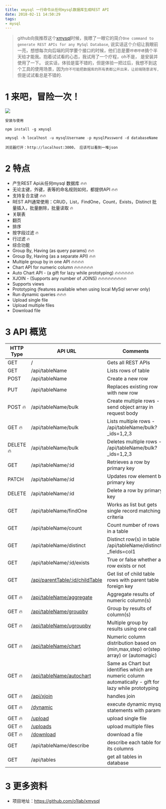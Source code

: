 ```yaml
---
title: xmysql 一行命令从任何mysql数据库生成REST API
date: 2018-02-11 14:50:29
tags:
- mysql
---
```


> github向我推荐这个[xmysql](https://github.com/o1lab/xmysql)时候，我瞟了一眼它的简介`One command to generate REST APIs for any MySql Database`, 说实话这个介绍让我眼前一亮，想想每次向后端的同学要个接口的时候，他们总是要`哼哧哼哧`搞个半天给才能我。抱着试试看的心态，我试用了一个疗程，oh不是， 是安装并使用了一下。 说实话，体验是蛮不错的，但是体验一把过后，我想不到这个工具的使用场景，因为`你不可能把数据库的所有表都公开出来，让前端随意读写,` 但是试试看总是不错的.

# 1 来吧，冒险一次！
![](https://wdd-images.oss-cn-shanghai.aliyuncs.com/20180211145108_PKYPlv_Screenshot.jpeg)

`安装与使用`
```
npm install -g xmysql

xmysql -h localhost -u mysqlUsername -p mysqlPassword -d databaseName

浏览器打开：http://localhost:3000， 应该可以看到一堆json
```

# 2 特点

- 产生REST Api从任何mysql 数据库 🔥🔥
- 无论主键，外键，表等的命名规则如何，都提供API 🔥🔥
- 支持复合主键 🔥🔥
- REST API通常使用：CRUD，List，FindOne，Count，Exists，Distinct
批量插入，批量删除，批量读取 🔥
- 关联表
- 翻页
- 排序
- 按字段过滤 🔥
- 行过滤 🔥
- 综合功能
- Group By, Having (as query params) 🔥🔥
- Group By, Having (as a separate API) 🔥🔥
- Multiple group by in one API 🔥🔥🔥🔥
- Chart API for numeric column 🔥🔥🔥🔥🔥🔥
- Auto Chart API - (a gift for lazy while prototyping) 🔥🔥🔥🔥🔥🔥
- XJOIN - (Supports any number of JOINS) 🔥🔥🔥🔥🔥🔥🔥🔥🔥
- Supports views
- Prototyping (features available when using local MySql server only)
- Run dynamic queries 🔥🔥🔥
- Upload single file
- Upload multiple files
- Download file

# 3 API 概览

| HTTP Type | API URL                          | Comments                                               |
|-----------|----------------------------------|--------------------------------------------------------- 
| GET       | /                                | Gets all REST APIs                                     |
| GET       | /api/tableName                   | Lists rows of table                                    |
| POST      | /api/tableName                   | Create a new row                                       |
| PUT       | /api/tableName                   | Replaces existing row with new row                     |
| POST :fire:| /api/tableName/bulk             | Create multiple rows - send object array in request body|
| GET  :fire:| /api/tableName/bulk             | Lists multiple rows - /api/tableName/bulk?_ids=1,2,3   |
| DELETE :fire:| /api/tableName/bulk           | Deletes multiple rows - /api/tableName/bulk?_ids=1,2,3 |
| GET       | /api/tableName/:id               | Retrieves a row by primary key                         |
| PATCH     | /api/tableName/:id               | Updates row element by primary key                     |
| DELETE    | /api/tableName/:id               | Delete a row by primary key                            |
| GET       | /api/tableName/findOne           | Works as list but gets single record matching criteria |
| GET       | /api/tableName/count             | Count number of rows in a table                        |
| GET       | /api/tableName/distinct          | Distinct row(s) in table - /api/tableName/distinct?_fields=col1|
| GET       | /api/tableName/:id/exists        | True or false whether a row exists or not              |
| GET       | [/api/parentTable/:id/childTable](#relational-tables)             | Get list of child table rows with parent table foreign key   | 
| GET :fire:| [/api/tableName/aggregate](#aggregate-functions)                  | Aggregate results of numeric column(s)                 |
| GET :fire:| [/api/tableName/groupby](#group-by-having-as-api)                 | Group by results of column(s)                          |
| GET :fire:| [/api/tableName/ugroupby](#union-of-multiple-group-by-statements) | Multiple group by results using one call               |
| GET :fire:| [/api/tableName/chart](#chart)                                    | Numeric column distribution based on (min,max,step) or(step array) or (automagic)|
| GET :fire:| [/api/tableName/autochart](#autochart)                                | Same as Chart but identifies which are numeric column automatically - gift for lazy while prototyping|
| GET :fire:| [/api/xjoin](#xjoin)                                       | handles join                                        |
| GET :fire:| [/dynamic](#run-dynamic-queries)                                  | execute dynamic mysql statements with params           |
| GET :fire:| [/upload](#upload-single-file)                                    | upload single file                                     |
| GET :fire:| [/uploads](#upload-multiple-files)                                | upload multiple files                                  |
| GET :fire:| [/download](#download-file)                                       | download a file                                        |
| GET       | /api/tableName/describe| describe each table for its columns      |
| GET       | /api/tables| get all tables in database                           |


# 3 更多资料
- 项目地址：https://github.com/o1lab/xmysql
